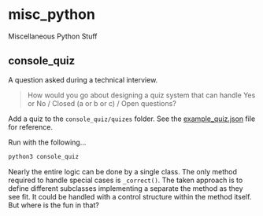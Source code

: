 # misc_python

Miscellaneous Python Stuff

## console_quiz

A question asked during a technical interview.

> How would you go about designing a quiz system that can handle Yes or No / Closed (a or b or c) / Open questions?

Add a quiz to the ```console_quiz/quizes``` folder. See the [example_quiz.json](console_quiz/quizes/example_quiz.json) file for reference.

Run with the following...

```bash
python3 console_quiz
```

Nearly the entire logic can be done by a single class. The only method required to handle special cases is ```_correct()```. The taken approach is to define different subclasses implementing a separate the method as they see fit. It could be handled with a control structure within the method itself. But where is the fun in that?